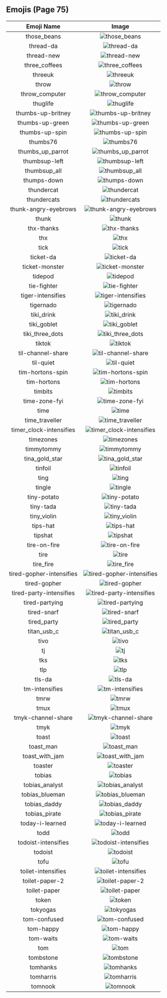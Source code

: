 
  ## Emojis (Page 75)
  |Emoji Name|Image|
  | :-: | :-: |
  |those_beans| ![those_beans](/emojis/hashicorp/those_beans.png)|
  |thread-da| ![thread-da](/emojis/hashicorp/thread-da.png)|
  |thread-new| ![thread-new](/emojis/hashicorp/thread-new.png)|
  |three_coffees| ![three_coffees](/emojis/hashicorp/three_coffees.png)|
  |threeuk| ![threeuk](/emojis/hashicorp/threeuk.png)|
  |throw| ![throw](/emojis/hashicorp/throw.png)|
  |throw_computer| ![throw_computer](/emojis/hashicorp/throw_computer.gif)|
  |thuglife| ![thuglife](/emojis/hashicorp/thuglife.png)|
  |thumbs-up-britney| ![thumbs-up-britney](/emojis/hashicorp/thumbs-up-britney.gif)|
  |thumbs-up-green| ![thumbs-up-green](/emojis/hashicorp/thumbs-up-green.png)|
  |thumbs-up-spin| ![thumbs-up-spin](/emojis/hashicorp/thumbs-up-spin.gif)|
  |thumbs76| ![thumbs76](/emojis/hashicorp/thumbs76.png)|
  |thumbs_up_parrot| ![thumbs_up_parrot](/emojis/hashicorp/thumbs_up_parrot.gif)|
  |thumbsup-left| ![thumbsup-left](/emojis/hashicorp/thumbsup-left.png)|
  |thumbsup_all| ![thumbsup_all](/emojis/hashicorp/thumbsup_all.gif)|
  |thumps-down| ![thumps-down](/emojis/hashicorp/thumps-down.gif)|
  |thundercat| ![thundercat](/emojis/hashicorp/thundercat.gif)|
  |thundercats| ![thundercats](/emojis/hashicorp/thundercats.png)|
  |thunk-angry-eyebrows| ![thunk-angry-eyebrows](/emojis/hashicorp/thunk-angry-eyebrows.png)|
  |thunk| ![thunk](/emojis/hashicorp/thunk.png)|
  |thx-thanks| ![thx-thanks](/emojis/hashicorp/thx-thanks.png)|
  |thx| ![thx](/emojis/hashicorp/thx.png)|
  |tick| ![tick](/emojis/hashicorp/tick.png)|
  |ticket-da| ![ticket-da](/emojis/hashicorp/ticket-da.png)|
  |ticket-monster| ![ticket-monster](/emojis/hashicorp/ticket-monster.gif)|
  |tidepod| ![tidepod](/emojis/hashicorp/tidepod.jpg)|
  |tie-fighter| ![tie-fighter](/emojis/hashicorp/tie-fighter.png)|
  |tiger-intensifies| ![tiger-intensifies](/emojis/hashicorp/tiger-intensifies.gif)|
  |tigernado| ![tigernado](/emojis/hashicorp/tigernado.jpg)|
  |tiki_drink| ![tiki_drink](/emojis/hashicorp/tiki_drink.png)|
  |tiki_goblet| ![tiki_goblet](/emojis/hashicorp/tiki_goblet.png)|
  |tiki_three_dots| ![tiki_three_dots](/emojis/hashicorp/tiki_three_dots.png)|
  |tiktok| ![tiktok](/emojis/hashicorp/tiktok.png)|
  |til-channel-share| ![til-channel-share](/emojis/hashicorp/til-channel-share.png)|
  |til-quiet| ![til-quiet](/emojis/hashicorp/til-quiet.png)|
  |tim-hortons-spin| ![tim-hortons-spin](/emojis/hashicorp/tim-hortons-spin.gif)|
  |tim-hortons| ![tim-hortons](/emojis/hashicorp/tim-hortons.gif)|
  |timbits| ![timbits](/emojis/hashicorp/timbits.png)|
  |time-zone-fyi| ![time-zone-fyi](/emojis/hashicorp/time-zone-fyi.png)|
  |time| ![time](/emojis/hashicorp/time.jpg)|
  |time_traveller| ![time_traveller](/emojis/hashicorp/time_traveller.png)|
  |timer_clock-intensifies| ![timer_clock-intensifies](/emojis/hashicorp/timer_clock-intensifies.gif)|
  |timezones| ![timezones](/emojis/hashicorp/timezones.jpg)|
  |timmytommy| ![timmytommy](/emojis/hashicorp/timmytommy.png)|
  |tina_gold_star| ![tina_gold_star](/emojis/hashicorp/tina_gold_star.gif)|
  |tinfoil| ![tinfoil](/emojis/hashicorp/tinfoil.gif)|
  |ting| ![ting](/emojis/hashicorp/ting.png)|
  |tingle| ![tingle](/emojis/hashicorp/tingle.png)|
  |tiny-potato| ![tiny-potato](/emojis/hashicorp/tiny-potato.jpg)|
  |tiny-tada| ![tiny-tada](/emojis/hashicorp/tiny-tada.png)|
  |tiny_violin| ![tiny_violin](/emojis/hashicorp/tiny_violin.png)|
  |tips-hat| ![tips-hat](/emojis/hashicorp/tips-hat.gif)|
  |tipshat| ![tipshat](/emojis/hashicorp/tipshat.gif)|
  |tire-on-fire| ![tire-on-fire](/emojis/hashicorp/tire-on-fire.gif)|
  |tire| ![tire](/emojis/hashicorp/tire.png)|
  |tire_fire| ![tire_fire](/emojis/hashicorp/tire_fire.jpg)|
  |tired-gopher-intensifies| ![tired-gopher-intensifies](/emojis/hashicorp/tired-gopher-intensifies.gif)|
  |tired-gopher| ![tired-gopher](/emojis/hashicorp/tired-gopher.png)|
  |tired-party-intensifies| ![tired-party-intensifies](/emojis/hashicorp/tired-party-intensifies.gif)|
  |tired-partying| ![tired-partying](/emojis/hashicorp/tired-partying.png)|
  |tired-snarf| ![tired-snarf](/emojis/hashicorp/tired-snarf.png)|
  |tired_party| ![tired_party](/emojis/hashicorp/tired_party.gif)|
  |titan_usb_c| ![titan_usb_c](/emojis/hashicorp/titan_usb_c.png)|
  |tivo| ![tivo](/emojis/hashicorp/tivo.png)|
  |tj| ![tj](/emojis/hashicorp/tj.png)|
  |tks| ![tks](/emojis/hashicorp/tks.gif)|
  |tlp| ![tlp](/emojis/hashicorp/tlp.png)|
  |tls-da| ![tls-da](/emojis/hashicorp/tls-da.png)|
  |tm-intensifies| ![tm-intensifies](/emojis/hashicorp/tm-intensifies.gif)|
  |tmrw| ![tmrw](/emojis/hashicorp/tmrw.jpg)|
  |tmux| ![tmux](/emojis/hashicorp/tmux.png)|
  |tmyk-channel-share| ![tmyk-channel-share](/emojis/hashicorp/tmyk-channel-share.gif)|
  |tmyk| ![tmyk](/emojis/hashicorp/tmyk.gif)|
  |toast| ![toast](/emojis/hashicorp/toast.png)|
  |toast_man| ![toast_man](/emojis/hashicorp/toast_man.png)|
  |toast_with_jam| ![toast_with_jam](/emojis/hashicorp/toast_with_jam.png)|
  |toaster| ![toaster](/emojis/hashicorp/toaster.png)|
  |tobias| ![tobias](/emojis/hashicorp/tobias.png)|
  |tobias_analyst| ![tobias_analyst](/emojis/hashicorp/tobias_analyst.png)|
  |tobias_blueman| ![tobias_blueman](/emojis/hashicorp/tobias_blueman.png)|
  |tobias_daddy| ![tobias_daddy](/emojis/hashicorp/tobias_daddy.png)|
  |tobias_pirate| ![tobias_pirate](/emojis/hashicorp/tobias_pirate.png)|
  |today-i-learned| ![today-i-learned](/emojis/hashicorp/today-i-learned.png)|
  |todd| ![todd](/emojis/hashicorp/todd.png)|
  |todoist-intensifies| ![todoist-intensifies](/emojis/hashicorp/todoist-intensifies.gif)|
  |todoist| ![todoist](/emojis/hashicorp/todoist.png)|
  |tofu| ![tofu](/emojis/hashicorp/tofu.gif)|
  |toilet-intensifies| ![toilet-intensifies](/emojis/hashicorp/toilet-intensifies.gif)|
  |toilet-paper-2| ![toilet-paper-2](/emojis/hashicorp/toilet-paper-2.png)|
  |toilet-paper| ![toilet-paper](/emojis/hashicorp/toilet-paper.png)|
  |token| ![token](/emojis/hashicorp/token.png)|
  |tokyogas| ![tokyogas](/emojis/hashicorp/tokyogas.png)|
  |tom-confused| ![tom-confused](/emojis/hashicorp/tom-confused.png)|
  |tom-happy| ![tom-happy](/emojis/hashicorp/tom-happy.png)|
  |tom-waits| ![tom-waits](/emojis/hashicorp/tom-waits.png)|
  |tom| ![tom](/emojis/hashicorp/tom.png)|
  |tombstone| ![tombstone](/emojis/hashicorp/tombstone.png)|
  |tomhanks| ![tomhanks](/emojis/hashicorp/tomhanks.png)|
  |tomharris| ![tomharris](/emojis/hashicorp/tomharris.png)|
  |tomnook| ![tomnook](/emojis/hashicorp/tomnook.png)|
  